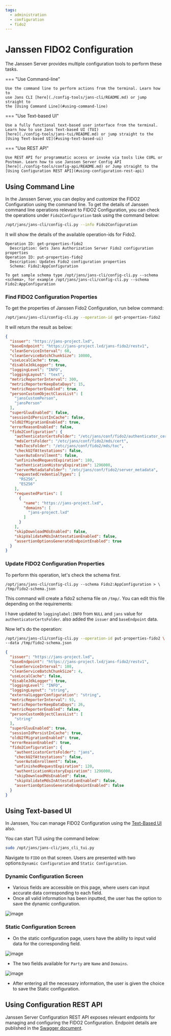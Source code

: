 ```yaml
---
tags:
  - administration
  - configuration
  - fido2
---
```


# Janssen FIDO2 Configuration

The Janssen Server provides multiple configuration tools to perform these 
tasks.

=== "Use Command-line"

    Use the command line to perform actions from the terminal. Learn how to 
    use Jans CLI [here](./config-tools/jans-cli/README.md) or jump straight to 
    the [Using Command Line](#using-command-line)

=== "Use Text-based UI"

    Use a fully functional text-based user interface from the terminal. 
    Learn how to use Jans Text-based UI (TUI) 
    [here](./config-tools/jans-tui/README.md) or jump straight to the
    [Using Text-based UI](#using-text-based-ui)

=== "Use REST API"

    Use REST API for programmatic access or invoke via tools like CURL or 
    Postman. Learn how to use Janssen Server Config API 
    [here](./config-tools/config-api/README.md) or Jump straight to the
    [Using Configuration REST API](#using-configuration-rest-api)

##  Using Command Line


In the Janssen Server, you can deploy and customize the FIDO2 Configuration using the
command line. To get the details of Janssen command line operations relevant to
FIDO2 Configuration, you can check the operations under `Fido2Configuration` task using the
command below:


```bash title="Command"
/opt/jans/jans-cli/config-cli.py --info Fido2Configuration
```

It will show the details of the available operation-ids for Fido2.

```text title="Sample Output"
Operation ID: get-properties-fido2
  Description: Gets Jans Authorization Server Fido2 configuration properties
Operation ID: put-properties-fido2
  Description: Updates Fido2 configuration properties
  Schema: Fido2:AppConfiguration

To get sample schema type /opt/jans/jans-cli/config-cli.py --schema <schema>, for example /opt/jans/jans-cli/config-cli.py --schema Fido2:AppConfiguration
```

### Find FIDO2 Configuration Properties

To get the properties of Janssen Fido2 Configuration, run below command:

```bash title="Command"
/opt/jans/jans-cli/config-cli.py --operation-id get-properties-fido2
```

It will return the result as below:

```json title="Sample Output" linenums="1"
{
  "issuer": "https://jans-project.lxd",
  "baseEndpoint": "https://jans-project.lxd/jans-fido2/restv1",
  "cleanServiceInterval": 60,
  "cleanServiceBatchChunkSize": 10000,
  "useLocalCache": true,
  "disableJdkLogger": true,
  "loggingLevel": "INFO",
  "loggingLayout": "text",
  "metricReporterInterval": 300,
  "metricReporterKeepDataDays": 15,
  "metricReporterEnabled": true,
  "personCustomObjectClassList": [
    "jansCustomPerson",
    "jansPerson"
  ],
  "superGluuEnabled": false,
  "sessionIdPersistInCache": false,
  "oldU2fMigrationEnabled": true,
  "errorReasonEnabled": false,
  "fido2Configuration": {
    "authenticatorCertsFolder": "/etc/jans/conf/fido2/authenticator_cert",
    "mdsCertsFolder": "/etc/jans/conf/fido2/mds/cert",
    "mdsTocsFolder": "/etc/jans/conf/fido2/mds/toc",
    "checkU2fAttestations": false,
    "userAutoEnrollment": false,
    "unfinishedRequestExpiration": 180,
    "authenticationHistoryExpiration": 1296000,
    "serverMetadataFolder": "/etc/jans/conf/fido2/server_metadata",
    "requestedCredentialTypes": [
      "RS256",
      "ES256"
    ],
    "requestedParties": [
      {
        "name": "https://jans-project.lxd",
        "domains": [
          "jans-project.lxd"
        ]
      }
    ],
    "skipDownloadMdsEnabled": false,
    "skipValidateMdsInAttestationEnabled": false,
    "assertionOptionsGenerateEndpointEnabled": true
  }
}

```

### Update FIDO2 Configuration Properties

To perform this operation, let's check the schema first.

```text title="Command"
/opt/jans/jans-cli/config-cli.py --schema Fido2:AppConfiguration > \
/tmp/fido2-schema.json
```

This command will create a fido2 schema file on `/tmp/`.
You can edit this file depending on the requirements:

I have updated to `logginglabel:INFO` from `NULL` and `jans` value for 
`authenticatorCertsFolder`.
also added the `issuer` and `baseEndpoint` data.

Now let's do the operation:

```bash title="Command"
/opt/jans/jans-cli/config-cli.py --operation-id put-properties-fido2 \
--data /tmp/fido2-schema.json
```

```json title="Sample Output" linenums="1"
{
  "issuer": "https://jans-project.lxd",
  "baseEndpoint": "https://jans-project.lxd/jans-fido2/restv1",
  "cleanServiceInterval": 108,
  "cleanServiceBatchChunkSize": 4,
  "useLocalCache": false,
  "disableJdkLogger": true,
  "loggingLevel": "INFO",
  "loggingLayout": "string",
  "externalLoggerConfiguration": "string",
  "metricReporterInterval": 93,
  "metricReporterKeepDataDays": 26,
  "metricReporterEnabled": false,
  "personCustomObjectClassList": [
    "string"
  ],
  "superGluuEnabled": true,
  "sessionIdPersistInCache": true,
  "oldU2fMigrationEnabled": true,
  "errorReasonEnabled": true,
  "fido2Configuration": {
    "authenticatorCertsFolder": "jans",
    "checkU2fAttestations": false,
    "userAutoEnrollment": false,
    "unfinishedRequestExpiration": 120,
    "authenticationHistoryExpiration": 1296000,
    "skipDownloadMdsEnabled": false,
    "skipValidateMdsInAttestationEnabled": false,
    "assertionOptionsGenerateEndpointEnabled": false
  }
}
```

##  Using Text-based UI

In Janssen, You can manage FIDO2 Configuration using 
the [Text-Based UI](./config-tools/jans-tui/README.md) also.

You can start TUI using the command below:

```bash title="Command"
sudo /opt/jans/jans-cli/jans_cli_tui.py
```

Navigate to `FIDO` on that screen.
Users are presented with two options:`Dynamic Configuration` 
and `Static Configuration`.

### Dynamic Configuration Screen

* Various fields are accessible on this page, where users can input 
accurate data corresponding to each field.
* Once all valid information has been inputted, the user has the option
to save the dynamic configuration.

![image](../../assets/FIDO2-dynamic-configuration-TUI.png)


### Static Configuration Screen 

* On the static configuration page, users have the ability to 
input valid data for the corresponding field.

![image](../../assets/FIDO2-Static-configuration-TUI.png)

* The two fields available for `Party` are `Name` and `Domains`.
 
![image](../../assets/FIDO2-add-party-TUI.png)  

* After entering all the necessary information, the user is given the 
choice to save the Static configuration.


## Using Configuration REST API

Janssen Server Configuration REST API exposes relevant endpoints for 
managing and configuring the FIDO2 Configuration. Endpoint details 
are published in the [Swagger document](./../reference/openapi.md).